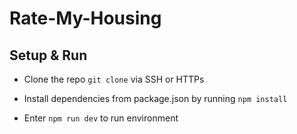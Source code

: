 # Rate-My-Housing

## Setup & Run

- Clone the repo `git clone` via SSH or HTTPs
- Install dependencies from package.json by running `npm install`

- Enter `npm run dev` to run environment
